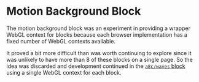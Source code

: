 # Motion Background Block

The motion background block was an experiment in providing a wrapper WebGL context for blocks because each browser implementation has a fixed number of WebGL contexts available.

It proved a bit more difficult than was worth continuing to explore since it was unlikely to have more than 8 of these blocks on a single page. So the idea was discarded and development continued in the [`a8c/waves` block](/blocks/waves) using a single WebGL context for each block.
